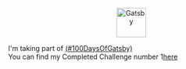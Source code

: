 <p align="center">
  <a href="https://www.gatsbyjs.com/?utm_source=starter&utm_medium=readme&utm_campaign=minimal-starter">
    <img alt="Gatsby" src="https://www.gatsbyjs.com/Gatsby-Monogram.svg" width="60" />
  </a>
</p>

I'm taking part of <a href="https://www.gatsbyjs.com/blog/100days-challenge-1/">(#100DaysOfGatsby)</a><br/>
You can find my Completed Challenge number 1<a href="https://audio.webcontext.uk/">here</a>
